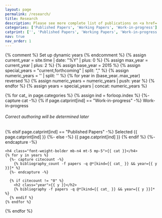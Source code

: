 ```yaml
---
layout: page
permalink: /research/
title: Research
description: Please see more complete list of publications on <a href='https://scholar.google.com/citations?user=FvPXxs0AAAAJ&hl=en' style='color:#B509AC'> Google Scholar</a>.<br>The corresponding author is denoted by * . 
categories: ['Published Papers', 'Working Papers', 'Work-in-progress']
catprint: ['', 'Published Papers', 'Working Papers', 'Work-in-progress', 'Conferences', 'Posters']
nav: true
nav_order: 1
---
```


<!-- _pages/publications.md -->
<div class="publications">

  {% comment %} Set up dynamic years {% endcomment %}
  {% assign current_year = site.time | date: "%Y" | plus: 0 %}
  {% assign max_year = current_year | plus: 2 %}
  {% assign base_year = 2015 %}
  {% assign special_years = "current,forthcoming" | split: "," %}
  {% assign numeric_years = '' | split: '' %}
  {% for year in (base_year..max_year) reversed %}
    {% assign numeric_years = numeric_years | push: year %}
  {% endfor %}
  {% assign years = special_years | concat: numeric_years %}

  {% for cat_ in page.categories  %}
    {% assign ind = forloop.index %}
    {%- capture cat -%}
      {% if page.catprint[ind] == "Work-in-progress" -%}
        Work-in-progress <h6 class="mb-n4 mt-3 pt-2 mp-5">Correct authoring will be determined later</h6>
      {% elsif page.catprint[ind] == "Published Papers" -%}
        Selected {{ page.catprint[ind] }}
      {%- else -%}
        {{ page.catprint[ind] }}
      {% endif %}
    {%- endcapture -%}
    
    <h4 class="font-weight-bolder mb-n4 mt-5 mp-5">{{ cat }}</h4>
    {% for y in years %}
      {%- capture citecount -%}
        {% bibliography_count -f papers -q @*[kind={{ cat_ }} && year={{ y }}]* %}
      {%- endcapture -%}
  
      {% if citecount != "0" %}
        <h2 class="year">{{ y }}</h2>
        {% bibliography -f papers -q @*[kind={{ cat_ }} && year={{ y }}]* %}
      {% endif %}
    {% endfor %}
  {% endfor %}

</div>